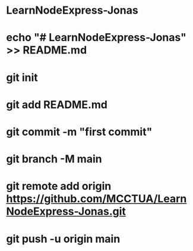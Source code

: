 # LearnNodeExpress-Jonas
# echo "# LearnNodeExpress-Jonas" >> README.md
# git init
# git add README.md
# git commit -m "first commit"
# git branch -M main
# git remote add origin https://github.com/MCCTUA/LearnNodeExpress-Jonas.git
# git push -u origin main